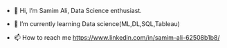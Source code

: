 - 👋 Hi, I’m Samim Ali, Data Science enthusiast.

- 🌱 I’m currently learning Data science(ML,DL,SQL,Tableau)

- 📫 How to reach me https://www.linkedin.com/in/samim-ali-62508b1b8/

